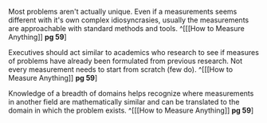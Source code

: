 Most problems aren't actually unique. Even if a measurements seems different with it's own complex idiosyncrasies, usually the measurements are approachable with standard methods and tools. ^[[[How to Measure Anything]] **pg 59**]

Executives should act similar to academics who research to see if measures of problems have already been formulated from previous research. Not every measurement needs to start from scratch (few do). ^[[[How to Measure Anything]] **pg 59**]

Knowledge of a breadth of domains helps recognize where measurements in another field are mathematically similar and can be translated to the domain in which the problem exists. ^[[[How to Measure Anything]] **pg 59**]


